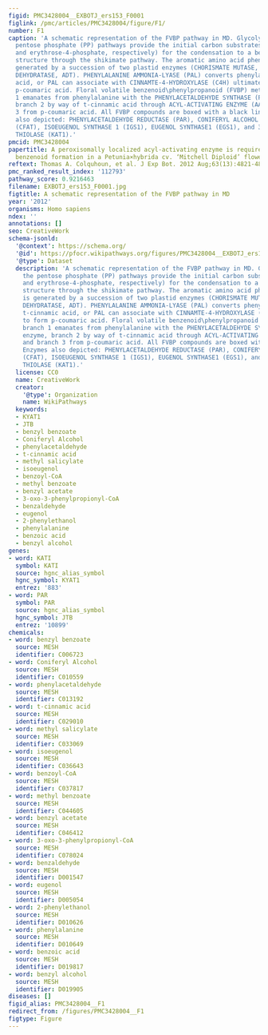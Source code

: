 ```yaml
---
figid: PMC3428004__EXBOTJ_ers153_F0001
figlink: /pmc/articles/PMC3428004/figure/F1/
number: F1
caption: 'A schematic representation of the FVBP pathway in MD. Glycolysis and the
  pentose phosphate (PP) pathways provide the initial carbon substrates (phosphoenolpyruvate
  and erythrose-4-phosphate, respectively) for the condensation to a benzene ringed
  structure through the shikimate pathway. The aromatic amino acid phenylalanine is
  generated by a succession of two plastid enzymes (CHORISMATE MUTASE, CM; AROGENATE
  DEHYDRATASE, ADT). PHENYLALANINE AMMONIA-LYASE (PAL) converts phenylalanine to t-cinnamic
  acid, or PAL can associate with CINNAMTE-4-HYDROXYLASE (C4H) ultimately to form
  p-coumaric acid. Floral volatile benzenoid\phenylpropanoid (FVBP) metabolic branch
  1 emanates from phenylalanine with the PHENYLACETALDEHYDE SYNTHASE (PAAS) enzyme,
  branch 2 by way of t-cinnamic acid through ACYL-ACTIVATING ENZYME (AAE), and branch
  3 from p-coumaric acid. All FVBP compounds are boxed with a black line. Enzymes
  also depicted: PHENYLACETALDEHYDE REDUCTASE (PAR), CONIFERYL ALCOHOL ACYLTRANSFERASE
  (CFAT), ISOEUGENOL SYNTHASE 1 (IGS1), EUGENOL SYNTHASE1 (EGS1), and 3-KETOACYL-COA
  THIOLASE (KAT1).'
pmcid: PMC3428004
papertitle: A peroxisomally localized acyl-activating enzyme is required for volatile
  benzenoid formation in a Petunia×hybrida cv. ‘Mitchell Diploid’ flower.
reftext: Thomas A. Colquhoun, et al. J Exp Bot. 2012 Aug;63(13):4821-4833.
pmc_ranked_result_index: '112793'
pathway_score: 0.9216463
filename: EXBOTJ_ers153_F0001.jpg
figtitle: A schematic representation of the FVBP pathway in MD
year: '2012'
organisms: Homo sapiens
ndex: ''
annotations: []
seo: CreativeWork
schema-jsonld:
  '@context': https://schema.org/
  '@id': https://pfocr.wikipathways.org/figures/PMC3428004__EXBOTJ_ers153_F0001.html
  '@type': Dataset
  description: 'A schematic representation of the FVBP pathway in MD. Glycolysis and
    the pentose phosphate (PP) pathways provide the initial carbon substrates (phosphoenolpyruvate
    and erythrose-4-phosphate, respectively) for the condensation to a benzene ringed
    structure through the shikimate pathway. The aromatic amino acid phenylalanine
    is generated by a succession of two plastid enzymes (CHORISMATE MUTASE, CM; AROGENATE
    DEHYDRATASE, ADT). PHENYLALANINE AMMONIA-LYASE (PAL) converts phenylalanine to
    t-cinnamic acid, or PAL can associate with CINNAMTE-4-HYDROXYLASE (C4H) ultimately
    to form p-coumaric acid. Floral volatile benzenoid\phenylpropanoid (FVBP) metabolic
    branch 1 emanates from phenylalanine with the PHENYLACETALDEHYDE SYNTHASE (PAAS)
    enzyme, branch 2 by way of t-cinnamic acid through ACYL-ACTIVATING ENZYME (AAE),
    and branch 3 from p-coumaric acid. All FVBP compounds are boxed with a black line.
    Enzymes also depicted: PHENYLACETALDEHYDE REDUCTASE (PAR), CONIFERYL ALCOHOL ACYLTRANSFERASE
    (CFAT), ISOEUGENOL SYNTHASE 1 (IGS1), EUGENOL SYNTHASE1 (EGS1), and 3-KETOACYL-COA
    THIOLASE (KAT1).'
  license: CC0
  name: CreativeWork
  creator:
    '@type': Organization
    name: WikiPathways
  keywords:
  - KYAT1
  - JTB
  - benzyl benzoate
  - Coniferyl Alcohol
  - phenylacetaldehyde
  - t-cinnamic acid
  - methyl salicylate
  - isoeugenol
  - benzoyl-CoA
  - methyl benzoate
  - benzyl acetate
  - 3-oxo-3-phenylpropionyl-CoA
  - benzaldehyde
  - eugenol
  - 2-phenylethanol
  - phenylalanine
  - benzoic acid
  - benzyl alcohol
genes:
- word: KATI
  symbol: KATI
  source: hgnc_alias_symbol
  hgnc_symbol: KYAT1
  entrez: '883'
- word: PAR
  symbol: PAR
  source: hgnc_alias_symbol
  hgnc_symbol: JTB
  entrez: '10899'
chemicals:
- word: benzyl benzoate
  source: MESH
  identifier: C006723
- word: Coniferyl Alcohol
  source: MESH
  identifier: C010559
- word: phenylacetaldehyde
  source: MESH
  identifier: C013192
- word: t-cinnamic acid
  source: MESH
  identifier: C029010
- word: methyl salicylate
  source: MESH
  identifier: C033069
- word: isoeugenol
  source: MESH
  identifier: C036643
- word: benzoyl-CoA
  source: MESH
  identifier: C037817
- word: methyl benzoate
  source: MESH
  identifier: C044605
- word: benzyl acetate
  source: MESH
  identifier: C046412
- word: 3-oxo-3-phenylpropionyl-CoA
  source: MESH
  identifier: C078024
- word: benzaldehyde
  source: MESH
  identifier: D001547
- word: eugenol
  source: MESH
  identifier: D005054
- word: 2-phenylethanol
  source: MESH
  identifier: D010626
- word: phenylalanine
  source: MESH
  identifier: D010649
- word: benzoic acid
  source: MESH
  identifier: D019817
- word: benzyl alcohol
  source: MESH
  identifier: D019905
diseases: []
figid_alias: PMC3428004__F1
redirect_from: /figures/PMC3428004__F1
figtype: Figure
---
```


